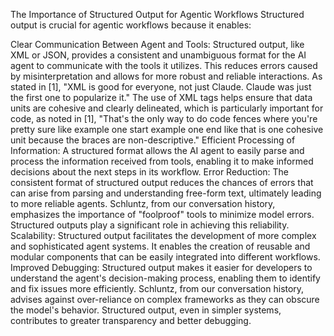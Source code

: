 The Importance of Structured Output for Agentic Workflows
Structured output is crucial for agentic workflows because it enables:

Clear Communication Between Agent and Tools: Structured output, like XML or JSON, provides a consistent and unambiguous format for the AI agent to communicate with the tools it utilizes. This reduces errors caused by misinterpretation and allows for more robust and reliable interactions. As stated in [1], "XML is good for everyone, not just Claude. Claude was just the first one to popularize it." The use of XML tags helps ensure that data units are cohesive and clearly delineated, which is particularly important for code, as noted in [1], "That's the only way to do code fences where you're pretty sure like example one start example one end like that is one cohesive unit because the braces are non-descriptive."
Efficient Processing of Information: A structured format allows the AI agent to easily parse and process the information received from tools, enabling it to make informed decisions about the next steps in its workflow.
Error Reduction: The consistent format of structured output reduces the chances of errors that can arise from parsing and understanding free-form text, ultimately leading to more reliable agents. Schluntz, from our conversation history, emphasizes the importance of "foolproof" tools to minimize model errors. Structured outputs play a significant role in achieving this reliability.
Scalability: Structured output facilitates the development of more complex and sophisticated agent systems. It enables the creation of reusable and modular components that can be easily integrated into different workflows.
Improved Debugging: Structured output makes it easier for developers to understand the agent's decision-making process, enabling them to identify and fix issues more efficiently. Schluntz, from our conversation history, advises against over-reliance on complex frameworks as they can obscure the model's behavior. Structured output, even in simpler systems, contributes to greater transparency and better debugging.

